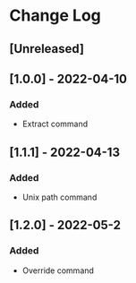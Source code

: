 <!-- markdownlint-disable -->
# Change Log

## [Unreleased]
## [1.0.0] - 2022-04-10
### Added
- Extract command

## [1.1.1] - 2022-04-13
### Added
- Unix path command

## [1.2.0] - 2022-05-2
### Added
- Override command
